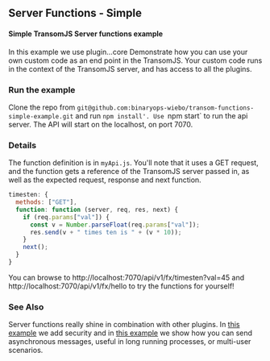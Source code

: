 ## Server Functions - Simple
#### Simple TransomJS Server functions example

In this example we use plugin...core
Demonstrate how you can use your own custom code as an end point in the TransomJS. Your custom code runs in the context of the TransomJS server, and has access to all the plugins.

### Run the example
Clone the repo from `git@github.com:binaryops-wiebo/transom-functions-simple-example.git` and run `npm install'.
Use `npm start` to run the api server. The API will start on the localhost, on port 7070. 

### Details
The function definition is in `myApi.js`. You'll note that it uses a GET request, and the function gets a reference of the TransomJS
server passed in, as well as the expected request, response and next function.
``` javascript
timesten: {
  methods: ["GET"],
  function: function (server, req, res, next) {
    if (req.params["val"]) {
      const v = Number.parseFloat(req.params["val"]);
      res.send(v + " times ten is " + (v * 10));
    }
    next();
  }
}
```

You can browse to http://localhost:7070/api/v1/fx/timesten?val=45 and http://localhost:7070/api/v1/fx/hello to try the functions for yourself!

### See Also

Server functions really shine in combination with other plugins. In [this example](https://transomjs.github.io/docs/secured-function-example/) we add security and in [this example](https://transomjs.github.io/docs/socketio-example/) we show how you can send asynchronous messages, useful in long running processes, or multi-user scenarios. 


